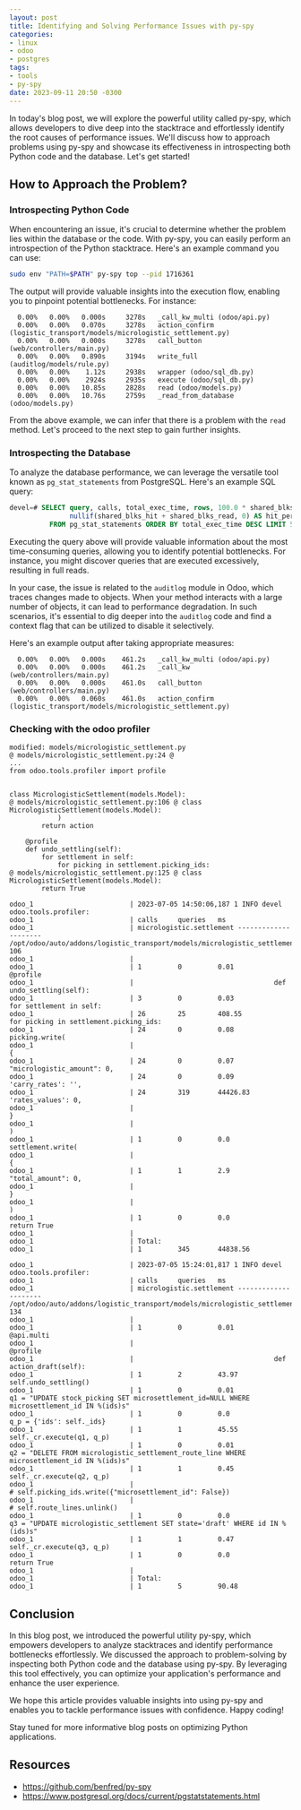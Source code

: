 ```yaml
---
layout: post
title: Identifying and Solving Performance Issues with py-spy
categories:
- linux
- odoo
- postgres
tags:
- tools
- py-spy
date: 2023-09-11 20:50 -0300
---
```

In today's blog post, we will explore the powerful utility called py-spy, which allows developers to dive deep into the stacktrace and effortlessly identify the root causes of performance issues. We'll discuss how to approach problems using py-spy and showcase its effectiveness in introspecting both Python code and the database. Let's get started!

## How to Approach the Problem?

### Introspecting Python Code
When encountering an issue, it's crucial to determine whether the problem lies within the database or the code. With py-spy, you can easily perform an introspection of the Python stacktrace. Here's an example command you can use:

```bash
sudo env "PATH=$PATH" py-spy top --pid 1716361
```

The output will provide valuable insights into the execution flow, enabling you to pinpoint potential bottlenecks. For instance:

```
  0.00%   0.00%   0.000s     3278s   _call_kw_multi (odoo/api.py)
  0.00%   0.00%   0.070s     3278s   action_confirm (logistic_transport/models/micrologistic_settlement.py)
  0.00%   0.00%   0.000s     3278s   call_button (web/controllers/main.py)
  0.00%   0.00%   0.890s     3194s   write_full (auditlog/models/rule.py)
  0.00%   0.00%    1.12s     2938s   wrapper (odoo/sql_db.py)
  0.00%   0.00%    2924s     2935s   execute (odoo/sql_db.py)
  0.00%   0.00%   10.85s     2828s   read (odoo/models.py)
  0.00%   0.00%   10.76s     2759s   _read_from_database (odoo/models.py)
```

From the above example, we can infer that there is a problem with the `read` method. Let's proceed to the next step to gain further insights.

### Introspecting the Database
To analyze the database performance, we can leverage the versatile tool known as `pg_stat_statements` from PostgreSQL. Here's an example SQL query:

```sql
devel=# SELECT query, calls, total_exec_time, rows, 100.0 * shared_blks_hit /
               nullif(shared_blks_hit + shared_blks_read, 0) AS hit_percent
          FROM pg_stat_statements ORDER BY total_exec_time DESC LIMIT 5;
```

Executing the query above will provide valuable information about the most time-consuming queries, allowing you to identify potential bottlenecks. For instance, you might discover queries that are executed excessively, resulting in full reads. 

In your case, the issue is related to the `auditlog` module in Odoo, which traces changes made to objects. When your method interacts with a large number of objects, it can lead to performance degradation. In such scenarios, it's essential to dig deeper into the `auditlog` code and find a context flag that can be utilized to disable it selectively.

Here's an example output after taking appropriate measures:

```
  0.00%   0.00%   0.000s    461.2s   _call_kw_multi (odoo/api.py)
  0.00%   0.00%   0.000s    461.2s   _call_kw (web/controllers/main.py)
  0.00%   0.00%   0.000s    461.0s   call_button (web/controllers/main.py)
  0.00%   0.00%   0.060s    461.0s   action_confirm (logistic_transport/models/micrologistic_settlement.py)
```

### Checking with the odoo profiler
```
modified: models/micrologistic_settlement.py
@ models/micrologistic_settlement.py:24 @
...
from odoo.tools.profiler import profile


class MicrologisticSettlement(models.Model):
@ models/micrologistic_settlement.py:106 @ class MicrologisticSettlement(models.Model):
            )
        return action

    @profile
    def undo_settling(self):
        for settlement in self:
            for picking in settlement.picking_ids:
@ models/micrologistic_settlement.py:125 @ class MicrologisticSettlement(models.Model):
        return True

```

```
odoo_1                        | 2023-07-05 14:50:06,187 1 INFO devel odoo.tools.profiler:
odoo_1                        | calls     queries   ms
odoo_1                        | micrologistic.settlement --------------------- /opt/odoo/auto/addons/logistic_transport/models/micrologistic_settlement.py, 106
odoo_1                        |
odoo_1                        | 1         0         0.01          @profile
odoo_1                        |                                   def undo_settling(self):
odoo_1                        | 3         0         0.03              for settlement in self:
odoo_1                        | 26        25        408.55                for picking in settlement.picking_ids:
odoo_1                        | 24        0         0.08                      picking.write(
odoo_1                        |                                                   {
odoo_1                        | 24        0         0.07                              "micrologistic_amount": 0,
odoo_1                        | 24        0         0.09                              'carry_rates': '',
odoo_1                        | 24        319       44426.83                          'rates_values': 0,
odoo_1                        |                                                   }
odoo_1                        |                                               )
odoo_1                        | 1         0         0.0                   settlement.write(
odoo_1                        |                                               {
odoo_1                        | 1         1         2.9                           "total_amount": 0,
odoo_1                        |                                               }
odoo_1                        |                                           )
odoo_1                        | 1         0         0.0               return True
odoo_1                        |
odoo_1                        | Total:
odoo_1                        | 1         345       44838.56
```

```
odoo_1                        | 2023-07-05 15:24:01,817 1 INFO devel odoo.tools.profiler:
odoo_1                        | calls     queries   ms
odoo_1                        | micrologistic.settlement --------------------- /opt/odoo/auto/addons/logistic_transport/models/micrologistic_settlement.py, 134
odoo_1                        |
odoo_1                        | 1         0         0.01          @api.multi
odoo_1                        |                                   @profile
odoo_1                        |                                   def action_draft(self):
odoo_1                        | 1         2         43.97             self.undo_settling()
odoo_1                        | 1         0         0.01              q1 = "UPDATE stock_picking SET microsettlement_id=NULL WHERE microsettlement_id IN %(ids)s"
odoo_1                        | 1         0         0.0               q_p = {'ids': self._ids}
odoo_1                        | 1         1         45.55             self._cr.execute(q1, q_p)
odoo_1                        | 1         0         0.01              q2 = "DELETE FROM micrologistic_settlement_route_line WHERE microsettlement_id IN %(ids)s"
odoo_1                        | 1         1         0.45              self._cr.execute(q2, q_p)
odoo_1                        |                                       # self.picking_ids.write({"microsettlement_id": False})
odoo_1                        |                                       # self.route_lines.unlink()
odoo_1                        | 1         0         0.0               q3 = "UPDATE micrologistic_settlement SET state='draft' WHERE id IN %(ids)s"
odoo_1                        | 1         1         0.47              self._cr.execute(q3, q_p)
odoo_1                        | 1         0         0.0               return True
odoo_1                        |
odoo_1                        | Total:
odoo_1                        | 1         5         90.48
```

## Conclusion
In this blog post, we introduced the powerful utility py-spy, which empowers developers to analyze stacktraces and identify performance bottlenecks effortlessly. We discussed the approach to problem-solving by inspecting both Python code and the database using py-spy. By leveraging this tool effectively, you can optimize your application's performance and enhance the user experience.

We hope this article provides valuable insights into using py-spy and enables you to tackle performance issues with confidence. Happy coding!

Stay tuned for more informative blog posts on optimizing Python applications.

## Resources
* https://github.com/benfred/py-spy
* https://www.postgresql.org/docs/current/pgstatstatements.html
